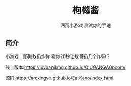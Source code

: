 <p align="center">

</p>
<div align="center">

# 枸橼酱

网页小游戏
测试你的手速
</div>


## 简介

小游戏：邱刚敖扔炸弹
看你20秒让敖哥扔几个炸弹？



线上版本:https://juyuanjiang.github.io/QIUGANGAOboom/



源码:https://arcxingye.github.io/EatKano/index.html


